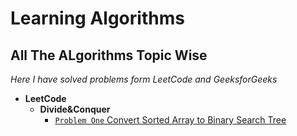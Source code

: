 # Learning Algorithms
## All The ALgorithms Topic Wise
*Here I have solved problems form LeetCode and GeeksforGeeks*

- **LeetCode**
    - **Divide&Conquer**
         - [`Problem One` Convert Sorted Array to Binary Search Tree ](https://leetcode.com/problems/convert-sorted-array-to-binary-search-tree/)

